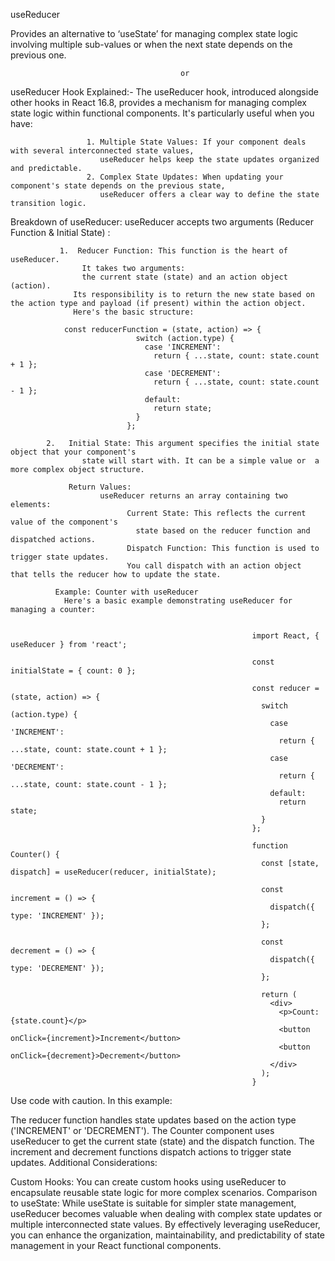 useReducer

  Provides an alternative to ‘useState’ for managing complex state logic involving multiple sub-values or when the next state depends on the previous one.

                                          or 

useReducer Hook Explained:- 
                     The useReducer hook, introduced alongside other hooks in React 16.8, provides a mechanism for managing complex state logic within functional components. 
                     It's particularly useful when you have:

                     1. Multiple State Values: If your component deals with several interconnected state values, 
                        useReducer helps keep the state updates organized and predictable.
                     2. Complex State Updates: When updating your component's state depends on the previous state,
                        useReducer offers a clear way to define the state transition logic.
                     
Breakdown of useReducer:
    useReducer accepts two arguments (Reducer Function & Initial State) :
                
               1.  Reducer Function: This function is the heart of useReducer. 
                    It takes two arguments: 
                    the current state (state) and an action object (action). 
                  Its responsibility is to return the new state based on the action type and payload (if present) within the action object.
                  Here's the basic structure:
                  
                const reducerFunction = (state, action) => {
                                switch (action.type) {
                                  case 'INCREMENT':
                                    return { ...state, count: state.count + 1 };
                                  case 'DECREMENT':
                                    return { ...state, count: state.count - 1 };
                                  default:
                                    return state;
                                }
                              };

            2.   Initial State: This argument specifies the initial state object that your component's
                    state will start with. It can be a simple value or  a more complex object structure.
                 
                 Return Values:
                        useReducer returns an array containing two elements:
                              Current State: This reflects the current value of the component's 
                                state based on the reducer function and dispatched actions.
                              Dispatch Function: This function is used to trigger state updates. 
                              You call dispatch with an action object  that tells the reducer how to update the state.

              Example: Counter with useReducer
                Here's a basic example demonstrating useReducer for managing a counter:

                                                          
                                                          import React, { useReducer } from 'react';
                                                          
                                                          const initialState = { count: 0 };
                                                          
                                                          const reducer = (state, action) => {
                                                            switch (action.type) {
                                                              case 'INCREMENT':
                                                                return { ...state, count: state.count + 1 };
                                                              case 'DECREMENT':
                                                                return { ...state, count: state.count - 1 };
                                                              default:
                                                                return state;
                                                            }
                                                          };
                                                          
                                                          function Counter() {
                                                            const [state, dispatch] = useReducer(reducer, initialState);
                                                          
                                                            const increment = () => {
                                                              dispatch({ type: 'INCREMENT' });
                                                            };
                                                          
                                                            const decrement = () => {
                                                              dispatch({ type: 'DECREMENT' });
                                                            };
                                                          
                                                            return (
                                                              <div>
                                                                <p>Count: {state.count}</p>
                                                                <button onClick={increment}>Increment</button>
                                                                <button onClick={decrement}>Decrement</button>
                                                              </div>
                                                            );
                                                          }



                            
Use code with caution.
In this example:

The reducer function handles state updates based on the action type ('INCREMENT' or 'DECREMENT').
The Counter component uses useReducer to get the current state (state) and the dispatch function.
The increment and decrement functions dispatch actions to trigger state updates.
Additional Considerations:

Custom Hooks: You can create custom hooks using useReducer to encapsulate reusable state logic for more complex scenarios.
Comparison to useState: While useState is suitable for simpler state management, useReducer becomes valuable when dealing 
with complex state updates or multiple interconnected state values.
By effectively leveraging useReducer, you can enhance the organization, maintainability, and predictability 
 of state management in your React functional components.


